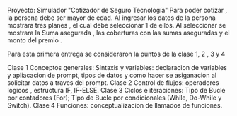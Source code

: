 Proyecto: Simulador "Cotizador de Seguro Tecnología"
Para poder cotizar , la persona debe ser mayor de edad.
Al ingresar los datos de la persona mostrara tres planes , el cual debe seleccionar 1 de ellos. 
Al seleccionar se mostrara la Suma asegurada , las coberturas con las sumas aseguradas y el monto del premio . 

Para esta primera entrega se consideraron la puntos de la clase 1, 2 , 3 y 4 

Clase 1 Conceptos generales: Sintaxis y variables: declaracion  de variables y apliacacion de prompt, tipos de datos y como hacer se asiganacion al solicitar datos a traves del prompt.
Clase 2 Control de flujos:  operadores lógicos , estructura IF, IF-ELSE.
Clase 3 Ciclos e iteraciones: Tipo de Bucle por contadores (For); Tipo de Bucle por condicionales (While, Do-While y Switch).
Clase 4 Funciones: conceptualizacion de llamados de funciones.

